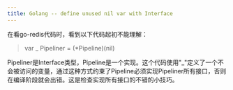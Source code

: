 ```yaml
---
title: Golang -- define unused nil var with Interface
---
```


在看go-redis代码时，看到以下代码起初不能理解：
> var _ Pipeliner = (*Pipeline)(nil)

Pipeliner是Interface类型，Pipeline是一个实现。这个代码使用"_"定义了一个不会被访问的变量，通过这种方式约束了Pipeline必须实现Pipeliner所有接口，否则在编译阶段就会出错。这是检查实现所有接口的不错的小技巧。

